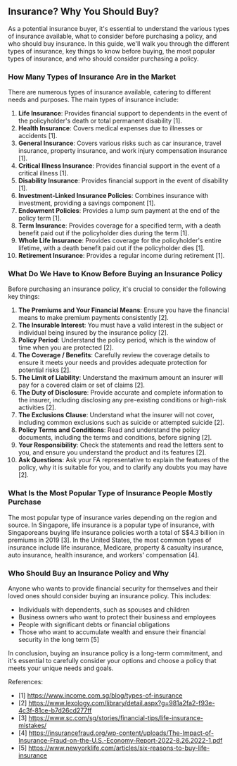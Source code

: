 ## Insurance? Why You Should Buy?

As a potential insurance buyer, it's essential to understand the various types of insurance available, what to consider before purchasing a policy, and who should buy insurance. In this guide, we'll walk you through the different types of insurance, key things to know before buying, the most popular types of insurance, and who should consider purchasing a policy.

### How Many Types of Insurance Are in the Market

There are numerous types of insurance available, catering to different needs and purposes. The main types of insurance include:

1.  **Life Insurance**: Provides financial support to dependents in the event of the policyholder's death or total permanent disability [1].
2.  **Health Insurance**: Covers medical expenses due to illnesses or accidents [1].
3.  **General Insurance**: Covers various risks such as car insurance, travel insurance, property insurance, and work injury compensation insurance [1].
4.  **Critical Illness Insurance**: Provides financial support in the event of a critical illness [1].
5.  **Disability Insurance**: Provides financial support in the event of disability [1].
6.  **Investment-Linked Insurance Policies**: Combines insurance with investment, providing a savings component [1].
7.  **Endowment Policies**: Provides a lump sum payment at the end of the policy term [1].
8.  **Term Insurance**: Provides coverage for a specified term, with a death benefit paid out if the policyholder dies during the term [1].
9.  **Whole Life Insurance**: Provides coverage for the policyholder's entire lifetime, with a death benefit paid out if the policyholder dies [1].
10. **Retirement Insurance**: Provides a regular income during retirement [1].

### What Do We Have to Know Before Buying an Insurance Policy

Before purchasing an insurance policy, it's crucial to consider the following key things:

1.  **The Premiums and Your Financial Means**: Ensure you have the financial means to make premium payments consistently [2].
2.  **The Insurable Interest**: You must have a valid interest in the subject or individual being insured by the insurance policy [2].
3.  **Policy Period**: Understand the policy period, which is the window of time when you are protected [2].
4.  **The Coverage / Benefits**: Carefully review the coverage details to ensure it meets your needs and provides adequate protection for potential risks [2].
5.  **The Limit of Liability**: Understand the maximum amount an insurer will pay for a covered claim or set of claims [2].
6.  **The Duty of Disclosure**: Provide accurate and complete information to the insurer, including disclosing any pre-existing conditions or high-risk activities [2].
7.  **The Exclusions Clause**: Understand what the insurer will not cover, including common exclusions such as suicide or attempted suicide [2].
8.  **Policy Terms and Conditions**: Read and understand the policy documents, including the terms and conditions, before signing [2].
9.  **Your Responsibility**: Check the statements and read the letters sent to you, and ensure you understand the product and its features [2].
10. **Ask Questions**: Ask your FA representative to explain the features of the policy, why it is suitable for you, and to clarify any doubts you may have [2].

### What Is the Most Popular Type of Insurance People Mostly Purchase

The most popular type of insurance varies depending on the region and source. In Singapore, life insurance is a popular type of insurance, with Singaporeans buying life insurance policies worth a total of S$4.3 billion in premiums in 2019 [3]. In the United States, the most common types of insurance include life insurance, Medicare, property & casualty insurance, auto insurance, health insurance, and workers' compensation [4].

### Who Should Buy an Insurance Policy and Why

Anyone who wants to provide financial security for themselves and their loved ones should consider buying an insurance policy. This includes:

*   Individuals with dependents, such as spouses and children
*   Business owners who want to protect their business and employees
*   People with significant debts or financial obligations
*   Those who want to accumulate wealth and ensure their financial security in the long term [5]

In conclusion, buying an insurance policy is a long-term commitment, and it's essential to carefully consider your options and choose a policy that meets your unique needs and goals.

References:
- [1] https://www.income.com.sg/blog/types-of-insurance
- [2] https://www.lexology.com/library/detail.aspx?g=981a2fa2-f93e-4c3f-81ce-b7d26cd277ff
- [3] https://www.sc.com/sg/stories/financial-tips/life-insurance-mistakes/
- [4] https://insurancefraud.org/wp-content/uploads/The-Impact-of-Insurance-Fraud-on-the-U.S.-Economy-Report-2022-8.26.2022-1.pdf
- [5] https://www.newyorklife.com/articles/six-reasons-to-buy-life-insurance